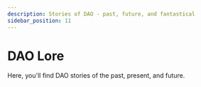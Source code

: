 ```yaml
---
description: Stories of DAO - past, future, and fantastical
sidebar_position: 11
---
```


# DAO Lore

Here, you'll find DAO stories of the past, present, and future.